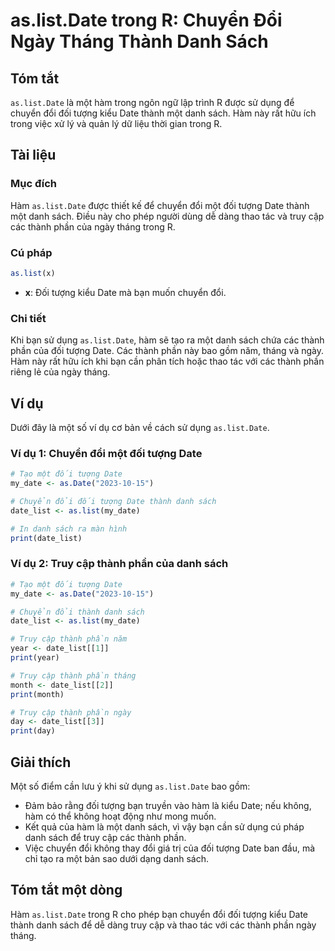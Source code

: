 <!--
Meta Description: # as.list.Date trong R: Chuyển Đổi Ngày Tháng Thành Danh Sách ## Tóm tắt `as.list.Date` là một hàm trong ngôn ngữ lập trình R được sử dụng để chuyển đ...
Meta Keywords: date, thành, một, danh, sách
-->

# as.list.Date trong R: Chuyển Đổi Ngày Tháng Thành Danh Sách

## Tóm tắt
`as.list.Date` là một hàm trong ngôn ngữ lập trình R được sử dụng để chuyển đổi đối tượng kiểu Date thành một danh sách. Hàm này rất hữu ích trong việc xử lý và quản lý dữ liệu thời gian trong R.

## Tài liệu
### Mục đích
Hàm `as.list.Date` được thiết kế để chuyển đổi một đối tượng Date thành một danh sách. Điều này cho phép người dùng dễ dàng thao tác và truy cập các thành phần của ngày tháng trong R.

### Cú pháp
```R
as.list(x)
```
- **x**: Đối tượng kiểu Date mà bạn muốn chuyển đổi.

### Chi tiết
Khi bạn sử dụng `as.list.Date`, hàm sẽ tạo ra một danh sách chứa các thành phần của đối tượng Date. Các thành phần này bao gồm năm, tháng và ngày. Hàm này rất hữu ích khi bạn cần phân tích hoặc thao tác với các thành phần riêng lẻ của ngày tháng.

## Ví dụ
Dưới đây là một số ví dụ cơ bản về cách sử dụng `as.list.Date`.

### Ví dụ 1: Chuyển đổi một đối tượng Date
```R
# Tạo một đối tượng Date
my_date <- as.Date("2023-10-15")

# Chuyển đổi đối tượng Date thành danh sách
date_list <- as.list(my_date)

# In danh sách ra màn hình
print(date_list)
```

### Ví dụ 2: Truy cập thành phần của danh sách
```R
# Tạo một đối tượng Date
my_date <- as.Date("2023-10-15")

# Chuyển đổi thành danh sách
date_list <- as.list(my_date)

# Truy cập thành phần năm
year <- date_list[[1]]
print(year)

# Truy cập thành phần tháng
month <- date_list[[2]]
print(month)

# Truy cập thành phần ngày
day <- date_list[[3]]
print(day)
```

## Giải thích
Một số điểm cần lưu ý khi sử dụng `as.list.Date` bao gồm:
- Đảm bảo rằng đối tượng bạn truyền vào hàm là kiểu Date; nếu không, hàm có thể không hoạt động như mong muốn.
- Kết quả của hàm là một danh sách, vì vậy bạn cần sử dụng cú pháp danh sách để truy cập các thành phần.
- Việc chuyển đổi không thay đổi giá trị của đối tượng Date ban đầu, mà chỉ tạo ra một bản sao dưới dạng danh sách.

## Tóm tắt một dòng
Hàm `as.list.Date` trong R cho phép bạn chuyển đổi đối tượng kiểu Date thành danh sách để dễ dàng truy cập và thao tác với các thành phần ngày tháng.
